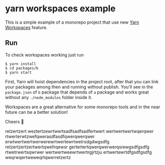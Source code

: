 # yarn workspaces example

This is a simple example of a monorepo project that use new [Yarn Workspaces](https://github.com/thejameskyle/rfcs-1/blob/workspaces/accepted/0000-workspaces.md) feature.

## Run

To check workspaces working just run

```
$ yarn install
$ cd packages/b
$ yarn start
```

First, Yarn will hoist dependencies in the project root, after that you can link your packages among then and running without publish. You'll see in the `package.json` of `b` package that depends of `a` package and works great without any `./node_modules` folder inside it.

Workspaces are a great alternative for some monorepo tools and in the near future can be a better solution!

Cheers 🍻

retzertzert
weztertzewrtwertsadfsadfsadfertwert
wertwertwertwqerqwer
rtwerterwtzwefqwerasdfasdfqwerqwerqwer
erwtwertwertwerwerewrtwertewrtwetrsdgdwgsdfg
retzertzertzertwertqwefrqewsr
gertertertqwerqwerwerqsrewgsdfgsdfg
rtwetrwertsqwrwer
wertwertweewrtwertrgjrtzju
ertwertewrtdfgsdfgsdfg
weqrwqertweweqrtqwerretzertz
